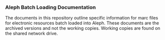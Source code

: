 ### Aleph Batch Loading Documentation

The documents in this repository outline specific information for marc files for electronic resources batch loaded into Aleph. These documents are the archived versions and not the working copies. Working copies are found on the shared network drive.
